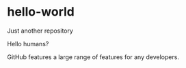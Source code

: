# hello-world
Just another repository

Hello humans?

GitHub features a large range of features for any developers.
